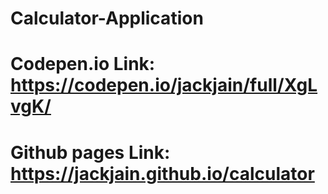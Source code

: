 # Calculator-Application
# Codepen.io Link: https://codepen.io/jackjain/full/XgLvgK/
# Github pages Link: https://jackjain.github.io/calculator
